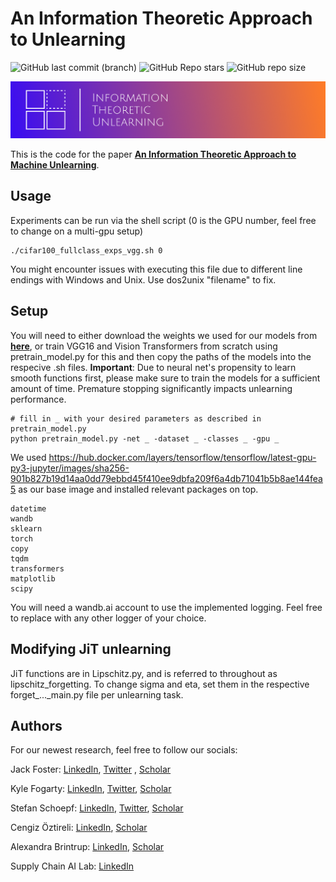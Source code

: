 # An Information Theoretic Approach to Unlearning

![GitHub last commit (branch)](https://img.shields.io/github/last-commit/jwf40/Information-Theoretic-Unlearning/main) ![GitHub Repo stars](https://img.shields.io/github/stars/jwf40/Information-Theoretic-Unlearning) ![GitHub repo size](https://img.shields.io/github/repo-size/jwf40/Information-Theoretic-Unlearning)


![SSD_heading](/assets/jit_ITU.png)


This is the code for the paper **[An Information Theoretic Approach to Machine Unlearning](https://browse.arxiv.org/abs/2402.01401)**.

## Usage

Experiments can be run via the shell script (0 is the GPU number, feel free to change on a multi-gpu setup)

```
./cifar100_fullclass_exps_vgg.sh 0
```
You might encounter issues with executing this file due to different line endings with Windows and Unix. Use dos2unix "filename" to fix.

## Setup

You will need to either download the weights we used for our models from **[here](https://drive.google.com/drive/folders/1B2-A5tOnjbNGOpNM_LmG0zj2xO7o8rsF)**, or train VGG16 and Vision Transformers from scratch using pretrain_model.py for this and then copy the paths of the models into the respecive .sh files. **Important**: Due to neural net's propensity to learn smooth functions first, please make sure to train the models for a sufficient amount of time. Premature stopping significantly impacts unlearning performance.

```
# fill in _ with your desired parameters as described in pretrain_model.py
python pretrain_model.py -net _ -dataset _ -classes _ -gpu _
```

We used https://hub.docker.com/layers/tensorflow/tensorflow/latest-gpu-py3-jupyter/images/sha256-901b827b19d14aa0dd79ebbd45f410ee9dbfa209f6a4db71041b5b8ae144fea5 as our base image and installed relevant packages on top.

```
datetime
wandb
sklearn
torch
copy
tqdm
transformers
matplotlib
scipy
```

You will need a wandb.ai account to use the implemented logging. Feel free to replace with any other logger of your choice.

## Modifying JiT unlearning

JiT functions are in Lipschitz.py, and is referred to throughout as lipschitz_forgetting. To change sigma and eta, set them in the respective forget_..._main.py file per unlearning task.

<!-- ## Citing this work

```
@misc{foster2023fast,
      title={Fast Machine Unlearning Without Retraining Through Selective Synaptic Dampening}, 
      author={Jack Foster and Stefan Schoepf and Alexandra Brintrup},
      year={2023},
      eprint={2308.07707},
      archivePrefix={arXiv},
      primaryClass={cs.LG}
}
``` -->

## Authors

For our newest research, feel free to follow our socials:

Jack Foster: [LinkedIn](https://www.linkedin.com/in/jackfoster-ml/), [Twitter](https://twitter.com/JackFosterML) , [Scholar](https://scholar.google.com/citations?user=7m8cBAoAAAAJ&hl=en)

Kyle Fogarty: [LinkedIn](https://www.linkedin.com/in/kylefogarty), [Twitter](https://twitter.com/ktfogarty), [Scholar](https://scholar.google.com/citations?hl=en&user=yEwwq4EAAAAJ)

Stefan Schoepf: [LinkedIn](https://www.linkedin.com/in/schoepfstefan/), [Twitter](https://twitter.com/S__Schoepf), [Scholar](https://scholar.google.com/citations?hl=en&user=GTvLmf0AAAAJ)

Cengiz Öztireli: [LinkedIn](https://www.linkedin.com/in/cengizoztireli/), [Scholar](https://scholar.google.com/citations?hl=en&user=dXt1WOUAAAAJ)

Alexandra Brintrup: [LinkedIn](https://www.linkedin.com/in/alexandra-brintrup-1684171/), [Scholar](https://scholar.google.com/citations?hl=en&user=8HJL8cAAAAAJ)

Supply Chain AI Lab: [LinkedIn](https://www.linkedin.com/company/supply-chain-ai-lab/)  
